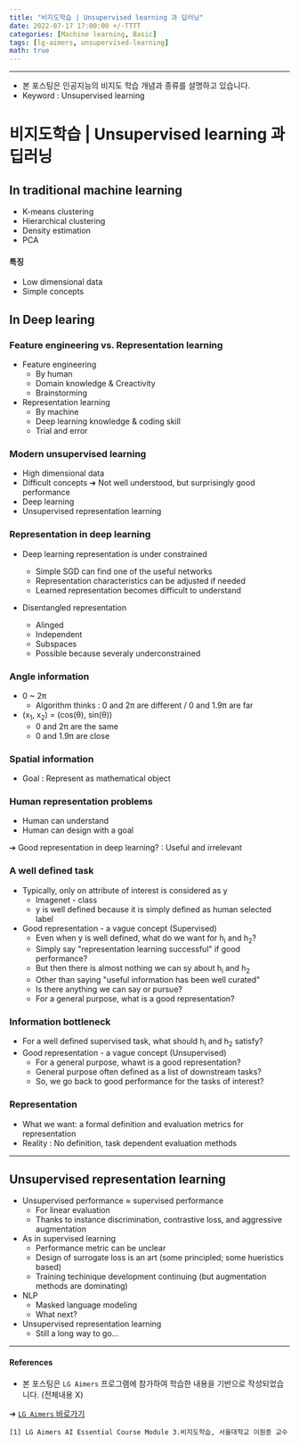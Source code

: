 ```yaml
---
title: "비지도학습 | Unsupervised learning 과 딥러닝"
date: 2022-07-17 17:00:00 +/-TTTT
categories: [Machine learning, Basic]
tags: [lg-aimers, unsupervised-learning]
math: true
---
```




----------------

- 본 포스팅은 인공지능의 비지도 학습 개념과 종류를 설명하고 있습니다.
- Keyword :  Unsupervised learning



# **비지도학습 | Unsupervised learning 과 딥러닝**

## **In traditional machine learning**

- K-means clustering
- Hierarchical clustering
- Density estimation
- PCA

#### **특징**

- Low dimensional data
- Simple concepts



## **In Deep learing**

### **Feature engineering vs. Representation learning**

- Feature engineering
  - By human
  - Domain knowledge & Creactivity
  - Brainstorming
- Representation learning
  - By machine
  - Deep learning knowledge & coding skill
  - Trial and error



### **Modern unsupervised learning**

- High dimensional data
- Difficult concepts ➔ Not well understood, but surprisingly good performance
- Deep learning
- Unsupervised representation learning



### **Representation in deep learning**

- Deep learning representation is under constrained
  - Simple SGD can find one of the useful networks
  - Representation characteristics can be adjusted if needed
  - Learned representation becomes difficult to understand

- Disentangled representation
  - Alinged
  - Independent
  - Subspaces
  - Possible because severaly underconstrained



### **Angle information**

- 0 ~ 2&pi;
  - Algorithm thinks : 0 and 2&pi; are different / 0 and 1.9&pi; are far
- (x<sub>1</sub>, x<sub>2</sub>) = (cos(&theta;), sin(&theta;))
  - 0 and 2&pi; are the same
  - 0 and 1.9&pi; are close



### **Spatial information**

- Goal : Represent as mathematical object



### **Human representation problems**

- Human can understand
- Human can design with a goal

➔ Good representation in deep learning? : Useful and irrelevant



### **A well defined task**

- Typically, only on attribute of interest is considered as y
  - Imagenet - class
  - y is well defined because it is simply defined as human selected label
- Good representation - a vague concept (Supervised)
  - Even when y is well defined, what do we want for h<sub>i</sub> and h<sub>2</sub>?
  - Simply say "representation learning successful"  if good performance?
  - But then there is almost nothing we can sy about h<sub>i</sub> and h<sub>2</sub>
  - Other than saying "useful information has been well curated"
  - Is there anything we can say or pursue?
  - For a general purpose, what is a good representation?
  
  

### **Information bottleneck**

- For a well defined supervised task, what should h<sub>i</sub> and h<sub>2</sub> satisfy?
- Good representation - a vague concept (Unsupervised)
  - For a general purpose, whawt is a good representation?
  - General purpose often defined as a list of downstream tasks?
  - So, we go back to good performance for the tasks of interest?



### **Representation**

- What we want: a formal definition and evaluation metrics for representation
- Reality : No definition, task dependent evaluation methods



----------------

## **Unsupervised representation learning**

- Unsupervised performance ≈ supervised performance
  - For linear evaluation
  - Thanks to instance discrimination, contrastive loss, and aggressive augmentation
- As in supervised learning
  - Performance metric can be unclear
  - Design of surrogate loss is an art (some principled; some hueristics based)
  - Training techinique development continuing (but augmentation methods are dominating)
- NLP
  - Masked language modeling
  - What next?
- Unsupervised representation learning
  - Still a long way to go...



----

#### **References**
- 본 포스팅은 `LG Aimers` 프로그램에 참가하여 학습한 내용을 기반으로 작성되었습니다. (전체내용 X)

➔ [`LG Aimers` 바로가기](https://www.lgaimers.ai/)


```
[1] LG Aimers AI Essential Course Module 3.비지도학습, 서울대학교 이원종 교수 
```

